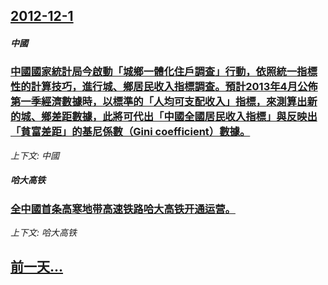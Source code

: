 ## [2012-12-1](/news/2012/12/1/index.md)

##### 中國
### [中國國家統計局今啟動「城鄉一體化住戶調查」行動，依照統一指標性的計算技巧，進行城、鄉居民收入指標調查。預計2013年4月公佈第一季經濟數據時，以標準的「人均可支配收入」指標，來測算出新的城、鄉差距數據，此將可代出「中國全國居民收入指標」與反映出「貧富差距」的基尼係數（Gini coefficient）數據。](/news/2012/12/1/中國國家統計局今啟動-城鄉一體化住戶調查-行動-依照統一指標性的計算技巧-進行城-鄉居民收入指標調查-預計2013年4月.md)
_上下文: 中國_

##### 哈大高铁
### [全中國首条高寒地带高速铁路哈大高铁开通运营。 ](/news/2012/12/1/全中國首条高寒地带高速铁路哈大高铁开通运营.md)
_上下文: 哈大高铁_

## [前一天...](/news/2012/11/21/index.md)

